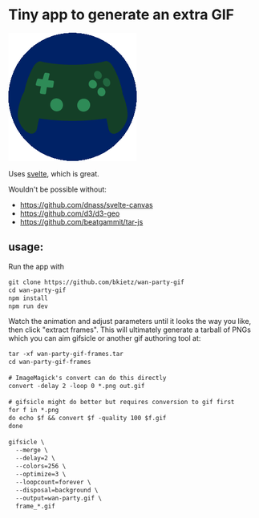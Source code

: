 # Tiny app to generate an extra GIF

![GIF](/wan-party.gif "like this one")

Uses [svelte](https://svelte.dev), which is great.

Wouldn't be possible without:

- https://github.com/dnass/svelte-canvas
- https://github.com/d3/d3-geo
- https://github.com/beatgammit/tar-js

## usage:

Run the app with

```
git clone https://github.com/bkietz/wan-party-gif
cd wan-party-gif
npm install
npm run dev
```

Watch the animation and adjust parameters until it looks
the way you like, then click "extract frames". This will
ultimately generate a tarball of PNGs which you can aim
gifsicle or another gif authoring tool at:

```
tar -xf wan-party-gif-frames.tar
cd wan-party-gif-frames

# ImageMagick's convert can do this directly
convert -delay 2 -loop 0 *.png out.gif

# gifsicle might do better but requires conversion to gif first
for f in *.png
do echo $f && convert $f -quality 100 $f.gif
done

gifsicle \
  --merge \
  --delay=2 \
  --colors=256 \
  --optimize=3 \
  --loopcount=forever \
  --disposal=background \
  --output=wan-party.gif \
  frame_*.gif
```
